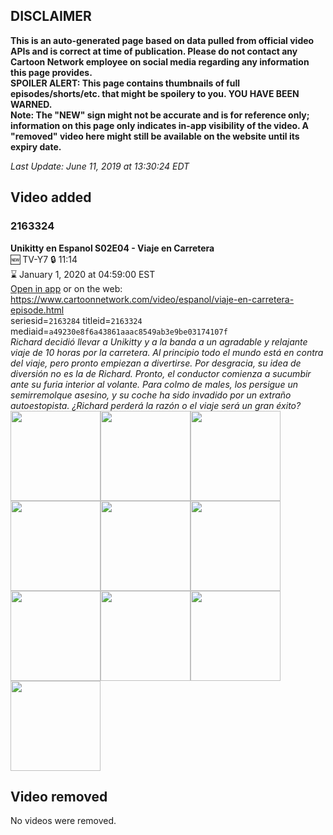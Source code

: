 ## DISCLAIMER
**This is an auto-generated page based on data pulled from official video APIs and is correct at time of publication. Please do not contact any Cartoon Network employee on social media regarding any information this page provides.**  
**SPOILER ALERT: This page contains thumbnails of full episodes/shorts/etc. that might be spoilery to you. YOU HAVE BEEN WARNED.**  
**Note: The "NEW" sign might not be accurate and is for reference only; information on this page only indicates in-app visibility of the video. A "removed" video here might still be available on the website until its expiry date.**  

_Last Update: June 11, 2019 at 13:30:24 EDT_
## Video added
### 2163324
**Unikitty en Espanol S02E04 - Viaje en Carretera**  
🆕 TV-Y7 🔒 11:14  
⌛ January 1, 2020 at 04:59:00 EST  
[Open in app](https://tinyurl.com/yyoy45zk) or on the web: https://www.cartoonnetwork.com/video/espanol/viaje-en-carretera-episode.html  
seriesid=`2163284` titleid=`2163324` mediaid=`a49230e8f6a43861aaac8549ab3e9be03174107f`  
_Richard decidió llevar a Unikitty y a la banda a un agradable y relajante viaje de 10 horas por la carretera. Al principio todo el mundo está en contra del viaje, pero pronto empiezan a divertirse. Por desgracia, su idea de diversión no es la de Richard. Pronto, el conductor comienza a sucumbir ante su furia interior al volante. Para colmo de males, los persigue un semirremolque asesino, y su coche ha sido invadido por un extraño autoestopista. ¿Richard perderá la razón o el viaje será un gran éxito?_  
<a href="https://s3.amazonaws.com/cartoonorchestrator/2163324_001_1280x720.jpg"><img src="https://s3.amazonaws.com/cartoonorchestrator/2163324_001_640x360.jpg" height="144px" /></a><a href="https://s3.amazonaws.com/cartoonorchestrator/2163324_002_1280x720.jpg"><img src="https://s3.amazonaws.com/cartoonorchestrator/2163324_002_640x360.jpg" height="144px" /></a><a href="https://s3.amazonaws.com/cartoonorchestrator/2163324_003_1280x720.jpg"><img src="https://s3.amazonaws.com/cartoonorchestrator/2163324_003_640x360.jpg" height="144px" /></a><a href="https://s3.amazonaws.com/cartoonorchestrator/2163324_004_1280x720.jpg"><img src="https://s3.amazonaws.com/cartoonorchestrator/2163324_004_640x360.jpg" height="144px" /></a><a href="https://s3.amazonaws.com/cartoonorchestrator/2163324_005_1280x720.jpg"><img src="https://s3.amazonaws.com/cartoonorchestrator/2163324_005_640x360.jpg" height="144px" /></a><a href="https://s3.amazonaws.com/cartoonorchestrator/2163324_006_1280x720.jpg"><img src="https://s3.amazonaws.com/cartoonorchestrator/2163324_006_640x360.jpg" height="144px" /></a><a href="https://s3.amazonaws.com/cartoonorchestrator/2163324_007_1280x720.jpg"><img src="https://s3.amazonaws.com/cartoonorchestrator/2163324_007_640x360.jpg" height="144px" /></a><a href="https://s3.amazonaws.com/cartoonorchestrator/2163324_008_1280x720.jpg"><img src="https://s3.amazonaws.com/cartoonorchestrator/2163324_008_640x360.jpg" height="144px" /></a><a href="https://s3.amazonaws.com/cartoonorchestrator/2163324_009_1280x720.jpg"><img src="https://s3.amazonaws.com/cartoonorchestrator/2163324_009_640x360.jpg" height="144px" /></a><a href="https://s3.amazonaws.com/cartoonorchestrator/2163324_010_1280x720.jpg"><img src="https://s3.amazonaws.com/cartoonorchestrator/2163324_010_640x360.jpg" height="144px" /></a>
## Video removed
No videos were removed.
